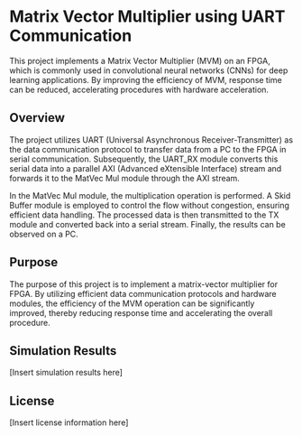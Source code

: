 # Matrix Vector Multiplier using UART Communication

This project implements a Matrix Vector Multiplier (MVM) on an FPGA, which is commonly used in convolutional neural networks (CNNs) for deep learning applications. By improving the efficiency of MVM, response time can be reduced, accelerating procedures with hardware acceleration.

## Overview

The project utilizes UART (Universal Asynchronous Receiver-Transmitter) as the data communication protocol to transfer data from a PC to the FPGA in serial communication. Subsequently, the UART_RX module converts this serial data into a parallel AXI (Advanced eXtensible Interface) stream and forwards it to the MatVec Mul module through the AXI stream.

In the MatVec Mul module, the multiplication operation is performed. A Skid Buffer module is employed to control the flow without congestion, ensuring efficient data handling. The processed data is then transmitted to the TX module and converted back into a serial stream. Finally, the results can be observed on a PC.

## Purpose

The purpose of this project is to implement a matrix-vector multiplier for FPGA. By utilizing efficient data communication protocols and hardware modules, the efficiency of the MVM operation can be significantly improved, thereby reducing response time and accelerating the overall procedure.

## Simulation Results

[Insert simulation results here]

## License

[Insert license information here]

